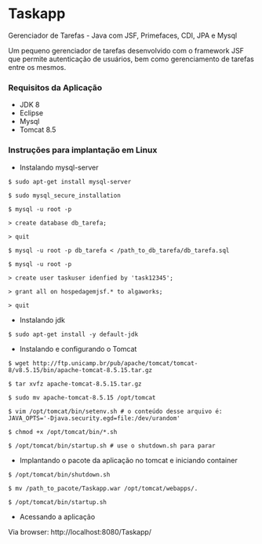 # Taskapp
Gerenciador de Tarefas - Java com JSF, Primefaces, CDI, JPA e Mysql

Um pequeno gerenciador de tarefas desenvolvido com o framework JSF que permite autenticação de usuários, bem como gerenciamento de tarefas entre os mesmos.

### Requisitos da Aplicação

- JDK 8
- Eclipse
- Mysql
- Tomcat 8.5

### Instruções para implantação em Linux

- Instalando mysql-server

```shell
$ sudo apt-get install mysql-server

$ sudo mysql_secure_installation

$ mysql -u root -p

> create database db_tarefa;

> quit

$ mysql -u root -p db_tarefa < /path_to_db_tarefa/db_tarefa.sql

$ mysql -u root -p

> create user taskuser idenfied by 'task12345';

> grant all on hospedagemjsf.* to algaworks;

> quit
```

- Instalando jdk

```shell
$ sudo apt-get install -y default-jdk
```

-  Instalando e configurando o Tomcat

```shell
$ wget http://ftp.unicamp.br/pub/apache/tomcat/tomcat-8/v8.5.15/bin/apache-tomcat-8.5.15.tar.gz

$ tar xvfz apache-tomcat-8.5.15.tar.gz

$ sudo mv apache-tomcat-8.5.15 /opt/tomcat

$ vim /opt/tomcat/bin/setenv.sh # o conteúdo desse arquivo é: JAVA_OPTS='-Djava.security.egd=file:/dev/urandom'

$ chmod +x /opt/tomcat/bin/*.sh

$ /opt/tomcat/bin/startup.sh # use o shutdown.sh para parar
```

- Implantando o pacote da aplicação no tomcat e iniciando container

```shell
$ /opt/tomcat/bin/shutdown.sh

$ mv /path_to_pacote/Taskapp.war /opt/tomcat/webapps/.

$ /opt/tomcat/bin/startup.sh
```

- Acessando a aplicação

Via browser: http://localhost:8080/Taskapp/









